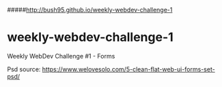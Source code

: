 #####http://bush95.github.io/weekly-webdev-challenge-1
# weekly-webdev-challenge-1
Weekly WebDev Challenge #1 - Forms

Psd source: https://www.welovesolo.com/5-clean-flat-web-ui-forms-set-psd/
